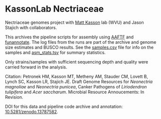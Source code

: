 # KassonLab Nectriaceae
Nectriaceae genomes project with [Matt Kasson](https://www.davis.wvu.edu/faculty-staff/directory/matthew-kasson) lab (WVU) and Jason Stajich with collaborators.

This archives the pipeline scripts for assembly using [AAFTF](https://github.com/stajichlab/AAFTF) and [funannotate](https://github.com/nextgenusfs/funannotate). 
The log files from the runs are part of the archive and genome size estimates and BUSCO results.  See the [samples.csv](samples.csv) file for info on the samples 
and [asm_stats.tsv](asm_stats.tsv) for summary statistics.

Only strains/samples with sufficient sequencing depth and quality were carried forward in the analysis.

Citation: Petronek HM, Kasson MT, Metheny AM, Stauder CM, Lovett B, Lynch SC, Kasson LR, Stajich JE. Draft Genome Resources for _Neonectria magnoliae_ and _Neonectria punicea_, Canker Pathogens of _Liriodendron tulipifera_ and _Acer saccharum_. Microbial Resource Annoucements: In Revision.

DOI for this data and pipeline code archive and annotation: [10.5281/zenodo.13787582](https://doi.org/10.5281/zenodo.13787582).
